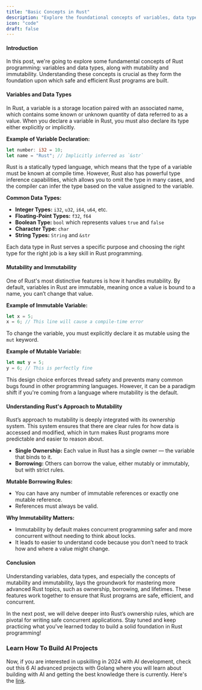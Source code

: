 ```yaml
---
title: "Basic Concepts in Rust"
description: "Explore the foundational concepts of variables, data types, and the principles of mutability and immutability in Rust, complete with detailed examples."
icon: "code"
draft: false
---
```


#### Introduction

In this post, we're going to explore some fundamental concepts of Rust programming: variables and data types, along with mutability and immutability. Understanding these concepts is crucial as they form the foundation upon which safe and efficient Rust programs are built.

#### Variables and Data Types

In Rust, a variable is a storage location paired with an associated name, which contains some known or unknown quantity of data referred to as a value. When you declare a variable in Rust, you must also declare its type either explicitly or implicitly.

**Example of Variable Declaration:**

```rust
let number: i32 = 10;
let name = "Rust"; // Implicitly inferred as `&str`
```

Rust is a statically typed language, which means that the type of a variable must be known at compile time. However, Rust also has powerful type inference capabilities, which allows you to omit the type in many cases, and the compiler can infer the type based on the value assigned to the variable.

**Common Data Types:**

- **Integer Types:** `i32`, `u32`, `i64`, `u64`, etc.
- **Floating-Point Types:** `f32`, `f64`
- **Boolean Type:** `bool` which represents values `true` and `false`
- **Character Type:** `char`
- **String Types:** `String` and `&str`

Each data type in Rust serves a specific purpose and choosing the right type for the right job is a key skill in Rust programming.

#### Mutability and Immutability

One of Rust's most distinctive features is how it handles mutability. By default, variables in Rust are immutable, meaning once a value is bound to a name, you can’t change that value.

**Example of Immutable Variable:**

```rust
let x = 5;
x = 6; // This line will cause a compile-time error
```

To change the variable, you must explicitly declare it as mutable using the `mut` keyword.

**Example of Mutable Variable:**

```rust
let mut y = 5;
y = 6; // This is perfectly fine
```

This design choice enforces thread safety and prevents many common bugs found in other programming languages. However, it can be a paradigm shift if you're coming from a language where mutability is the default.

#### Understanding Rust's Approach to Mutability

Rust’s approach to mutability is deeply integrated with its ownership system. This system ensures that there are clear rules for how data is accessed and modified, which in turn makes Rust programs more predictable and easier to reason about.

- **Single Ownership:** Each value in Rust has a single owner — the variable that binds to it.
- **Borrowing:** Others can borrow the value, either mutably or immutably, but with strict rules.

**Mutable Borrowing Rules:**

- You can have any number of immutable references or exactly one mutable reference.
- References must always be valid.

**Why Immutability Matters:**

- Immutability by default makes concurrent programming safer and more concurrent without needing to think about locks.
- It leads to easier to understand code because you don’t need to track how and where a value might change.

#### Conclusion

Understanding variables, data types, and especially the concepts of mutability and immutability, lays the groundwork for mastering more advanced Rust topics, such as ownership, borrowing, and lifetimes. These features work together to ensure that Rust programs are safe, efficient, and concurrent.

In the next post, we will delve deeper into Rust’s ownership rules, which are pivotal for writing safe concurrent applications. Stay tuned and keep practicing what you've learned today to build a solid foundation in Rust programming!

### Learn How To Build AI Projects

Now, if you are interested in upskilling in 2024 with AI development, check out this 6 AI advanced projects with Golang where you will learn about building with AI and getting the best knowledge there is currently. Here's the [link](https://akhilsharmatech.gumroad.com/l/zgxqq).
